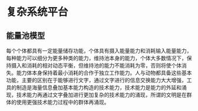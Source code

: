 # 复杂系统平台
## 能量池模型
每个个体都具有一定能量储存功能，个体具有摄入能量能力和消耗输入能量能力，每种能力可以细分为更多种类的能力，维持池本身的能力，个体大多数情况下，保持摄入和消耗的相对动态平衡，但维持池的能力不能消耗为零，否则将使个体消失。能力体本身保持着最小消耗的合作于独立工作能力。人与动物都具备这些基本功能，主要的区别在于能够进行文字，通过文字进行的信息交换能力大大增强，工具的制造是海量信息叠加基本能力构造的技术能力，技术能力是能力的外延和涌现，技术能力再通过文字叠加进行更加复杂的技术能力的涌现，所谓的文明是在群体的使用更强技术能力过程中的群体再涌现。
